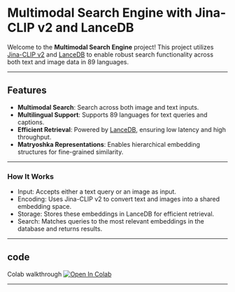 # Multimodal Search Engine with Jina-CLIP v2 and LanceDB

Welcome to the **Multimodal Search Engine** project! This project utilizes [Jina-CLIP v2](https://jina.ai/news/jina-clip-v2-multilingual-multimodal-embeddings-for-text-and-images/) and [LanceDB](https://lancedb.dev) 
to enable robust search functionality across both text and image data in 89 languages.

---

## Features

- **Multimodal Search**: Search across both image and text inputs.
- **Multilingual Support**: Supports 89 languages for text queries and captions.
- **Efficient Retrieval**: Powered by [LanceDB](https://lancedb.dev), ensuring low latency and high throughput.
- **Matryoshka Representations**: Enables hierarchical embedding structures for fine-grained similarity.

---

### How It Works
- Input: Accepts either a text query or an image as input.
- Encoding: Uses Jina-CLIP v2 to convert text and images into a shared embedding space.
- Storage: Stores these embeddings in LanceDB for efficient retrieval.
- Search: Matches queries to the most relevant embeddings in the database and returns results.

---

## code 

 Colab walkthrough   <a href="https://colab.research.google.com/github/lancedb/vectordb-recipes/blob/main/examples/multimodal_jina_clipv2/main.ipynb"><img src="https://colab.research.google.com/assets/colab-badge.svg" alt="Open In Colab"></a>

 ---
